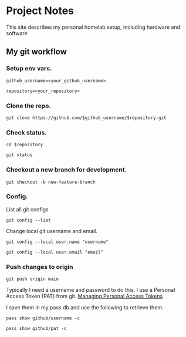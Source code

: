 # Project Notes

This site describes my personal homelab setup, including hardware and software

## My git workflow

### Setup env vars.

```
github_username=<your_github_username>
```

```
repository=<your_repository>
```

### Clone the repo.
```
git clone https://github.com/$github_username/$repository.git
```

### Check status.

```
cd $repository
```

```
git status
```

### Checkout a new branch for development.

```
git checkout -b new-feature-branch
```

### Config.

List all git configs

```
git config --list
```

Change local git username and email.

```
git config --local user.name "username"
```

```
git config --local user.email "email"
```

### Push changes to origin

```
git push origin main
```

Typically I need a username and password to do this. I use a Personal Access
Token (PAT) from git. [Managing Personal Access
Tokens](https://docs.github.com/en/authentication/keeping-your-account-and-data-secure/managing-your-personal-access-tokens)

I save them in my pass db and use the following to retrieve them.

```
pass show github/username -c

pass show github/pat -c
```





